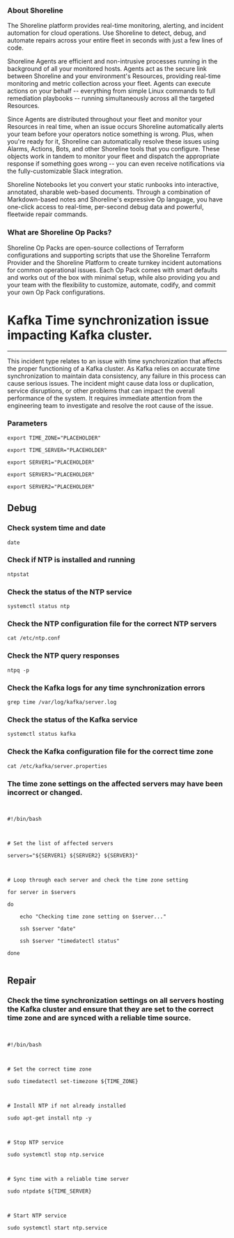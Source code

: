 
### About Shoreline
The Shoreline platform provides real-time monitoring, alerting, and incident automation for cloud operations. Use Shoreline to detect, debug, and automate repairs across your entire fleet in seconds with just a few lines of code.

Shoreline Agents are efficient and non-intrusive processes running in the background of all your monitored hosts. Agents act as the secure link between Shoreline and your environment's Resources, providing real-time monitoring and metric collection across your fleet. Agents can execute actions on your behalf -- everything from simple Linux commands to full remediation playbooks -- running simultaneously across all the targeted Resources.

Since Agents are distributed throughout your fleet and monitor your Resources in real time, when an issue occurs Shoreline automatically alerts your team before your operators notice something is wrong. Plus, when you're ready for it, Shoreline can automatically resolve these issues using Alarms, Actions, Bots, and other Shoreline tools that you configure. These objects work in tandem to monitor your fleet and dispatch the appropriate response if something goes wrong -- you can even receive notifications via the fully-customizable Slack integration.

Shoreline Notebooks let you convert your static runbooks into interactive, annotated, sharable web-based documents. Through a combination of Markdown-based notes and Shoreline's expressive Op language, you have one-click access to real-time, per-second debug data and powerful, fleetwide repair commands.

### What are Shoreline Op Packs?
Shoreline Op Packs are open-source collections of Terraform configurations and supporting scripts that use the Shoreline Terraform Provider and the Shoreline Platform to create turnkey incident automations for common operational issues. Each Op Pack comes with smart defaults and works out of the box with minimal setup, while also providing you and your team with the flexibility to customize, automate, codify, and commit your own Op Pack configurations.

# Kafka Time synchronization issue impacting Kafka cluster.
---

This incident type relates to an issue with time synchronization that affects the proper functioning of a Kafka cluster. As Kafka relies on accurate time synchronization to maintain data consistency, any failure in this process can cause serious issues. The incident might cause data loss or duplication, service disruptions, or other problems that can impact the overall performance of the system. It requires immediate attention from the engineering team to investigate and resolve the root cause of the issue.

### Parameters
```shell
export TIME_ZONE="PLACEHOLDER"

export TIME_SERVER="PLACEHOLDER"

export SERVER1="PLACEHOLDER"

export SERVER3="PLACEHOLDER"

export SERVER2="PLACEHOLDER"
```

## Debug

### Check system time and date
```shell
date
```

### Check if NTP is installed and running
```shell
ntpstat
```

### Check the status of the NTP service
```shell
systemctl status ntp
```

### Check the NTP configuration file for the correct NTP servers
```shell
cat /etc/ntp.conf
```

### Check the NTP query responses
```shell
ntpq -p
```

### Check the Kafka logs for any time synchronization errors
```shell
grep time /var/log/kafka/server.log
```

### Check the status of the Kafka service
```shell
systemctl status kafka
```

### Check the Kafka configuration file for the correct time zone
```shell
cat /etc/kafka/server.properties
```

### The time zone settings on the affected servers may have been incorrect or changed.
```shell


#!/bin/bash



# Set the list of affected servers

servers="${SERVER1} ${SERVER2} ${SERVER3}"



# Loop through each server and check the time zone setting

for server in $servers

do

    echo "Checking time zone setting on $server..."

    ssh $server "date"

    ssh $server "timedatectl status"

done


```

## Repair

### Check the time synchronization settings on all servers hosting the Kafka cluster and ensure that they are set to the correct time zone and are synced with a reliable time source.
```shell


#!/bin/bash



# Set the correct time zone

sudo timedatectl set-timezone ${TIME_ZONE}



# Install NTP if not already installed

sudo apt-get install ntp -y



# Stop NTP service

sudo systemctl stop ntp.service



# Sync time with a reliable time server

sudo ntpdate ${TIME_SERVER}



# Start NTP service

sudo systemctl start ntp.service


```
